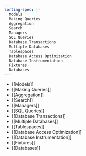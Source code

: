 ```yaml
---
sorting-spec: |-
  Models
  Making Queries
  Aggregation
  Search
  Managers
  SQL Queries
  Database Transactions
  Multiple Databases
  Tablespaces
  Database Access Optimization
  Database Instrumentation
  Fixtures
  Databases
---
```


- [[Models]]
- [[Making Queries]]
- [[Aggregation]]
- [[Search]]
- [[Managers]]
- [[SQL Queries]]
- [[Database Transactions]]
- [[Multiple Databases]]
- [[Tablespaces]]
- [[Database Access Optimization]]
- [[Database Instrumentation]]
- [[Fixtures]]
- [[Databases]]